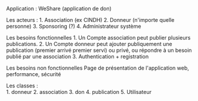 Application : WeShare (application de don)

Les acteurs : 
	1. Association (ex CINDH)
	2. Donneur (n'importe quelle personne)
	3. Sponsoring (?)
	4. Administrateur système


Les besoins fonctionnelles
	1. Un Compte association peut publier plusieurs publications.
	2. Un Compte donneur peut ajouter publiquement une publication (premier arrivé premier servi) ou privé, ou répondre à un besoin publié par une association
	3. Authentication + registration
	
Les besoins non fonctionnelles
	Page de présentation de l'application web, performance, sécurité

Les classes :  
	1. donneur
	2. association
	3. don
	4. publication
	5. Utilisateur	

